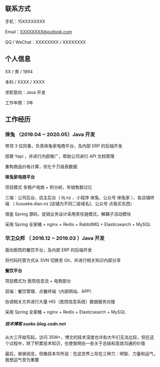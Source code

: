 ## 联系方式

手机：15XXXXXXXX

Email：XXXXXXXX@outlook.com

QQ / WeChat：XXXXXXXX / XXXXXXXX

## 个人信息

XX / 男 / 1994

本科 / XXXX / XXXX

求职意向：Java 开发

工作年限：3年

## 工作经历

### 徕兔 （2019.04 ~ 2020.05）Java 开发

带领 3 位同事，负责徕兔家电商平台，及内部 ERP 的后端开发

搭建 Yapi ，并进行内部推广，帮助公司进行 API 文档管理

重构商品价格计算，优化千万级表数据

**徕兔家电商平台**

项目模式 多租户电商 + 积分树，年销售额过亿

三端：公司后台、店主后台（ ltj.nz 、小程序 徕兔、公众号 徕兔家 ）、各店铺终端  （ liuxueke.dian.nz [店铺为不同二级域名]、公众号 点我买东西）

借鉴 Spring 源码，促销业务设计采用责任链模式，解耦子活动模块

采用 Spring 全家桶 + nginx + Redis + RabbitMQ + Elasticsearch + MySQL

### 华卫众邦 （ 2016.12 ~ 2019.03 ）Java 开发

面向医院的餐饮平台，及内部 ERP 的后端开发

将代码托管方式从 SVN 切换至 Git，并进行相关知识内部分享 

**餐饮平台**

项目模式为 医院信息流 + 电商部分

双端：餐饮管理、点餐终端（内部网站、APP）

协调相关方并进行大量 HIS（医院信息系统）数据服务对接

采用 Spring 全家桶 + nginx + Redis  + Elasticsearch + MySQL

##### 技术博客 xueke.blog.csdn.net

从大三开始写起，访问 35W+，博文的技术深度也许和大牛们无法比较，但在这个过程中，除了积累技术知识，也使我明白一些关于总结和高效沟通的价值

最后，谢谢阅览，但像叔本华所说：在这世界上存在三种力：明智、力量和运气，我想运气至为重要
